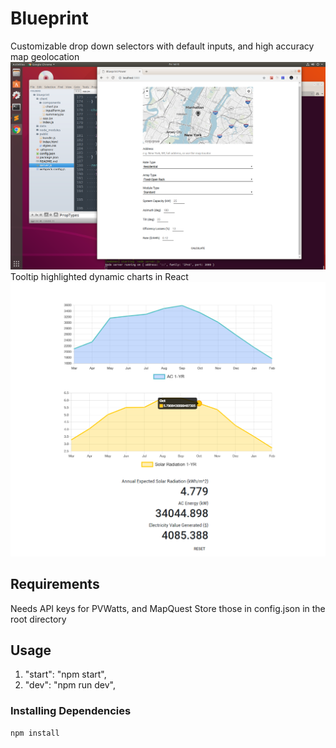 # Blueprint
Customizable drop down selectors with default inputs, and high accuracy map geolocation
![input](https://github.com/vintg/Azure-Star/blob/master/screenshots/Screenshot%20from%202019-03-15%2014-15-56.png)
Tooltip highlighted dynamic charts in React
![graph](https://github.com/vintg/Azure-Star/blob/master/screenshots/nyc%20chart.png)

## Requirements
Needs API keys for PVWatts, and MapQuest
Store those in config.json in the root directory

## Usage

1. "start": "npm start",
2. "dev": "npm run dev",

### Installing Dependencies

```sh
npm install
```
